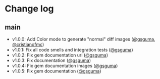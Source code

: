 # Change log

## main
- v1.0.0: Add Color mode to generate "normal" diff images ([@gsguma][], [@cristianofmc][])
- v1.0.1: Fix all code smells and integration tests ([@gsguma][])
- v1.0.2: Fix gem documentation uri ([@gsguma][])
- v1.0.3: Fix documentation ([@gsguma][])
- v1.0.4: Fix gem documentation images ([@gsguma][])
- v1.0.5: Fix gem documentation ([@gsguma][])

[@gsguma]: https://github.com/gsguma
[@cristianofmc]: https://github.com/cristianofmc
